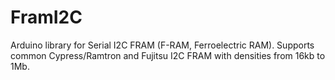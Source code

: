 # FramI2C
Arduino library for Serial I2C FRAM (F-RAM, Ferroelectric RAM).
Supports common Cypress/Ramtron and Fujitsu I2C FRAM with densities from 16kb to 1Mb.
